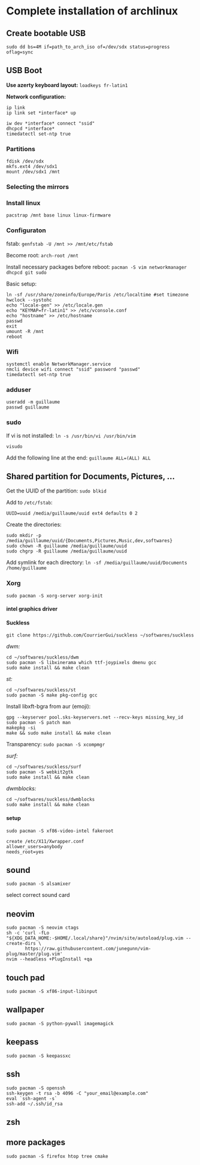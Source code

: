 # Complete installation of archlinux

## Create bootable USB

`sudo dd bs=4M if=path_to_arch_iso of=/dev/sdx status=progress oflag=sync`

## USB Boot

**Use azerty keyboard layout:** `loadkeys fr-latin1`

**Network configuration:**
```
ip link
ip link set *interface* up
```

```
iw dev *interface* connect "ssid"
dhcpcd *interface*
timedatectl set-ntp true
```

### Partitions

```
fdisk /dev/sdx
mkfs.ext4 /dev/sdx1
mount /dev/sdx1 /mnt
```

### Selecting the mirrors

### Install linux

```
pacstrap /mnt base linux linux-firmware
```

### Configuraton

fstab: `genfstab -U /mnt >> /mnt/etc/fstab`

Become root: `arch-root /mnt`

Install necessary packages before reboot: `pacman -S vim networkmanager dhcpcd git sudo`

Basic setup:

```
ln -sf /usr/share/zoneinfo/Europe/Paris /etc/localtime #set timezone
hwclock --systohc
echo "locale-gen" >> /etc/locale.gen
echo "KEYMAP=fr-latin1" >> /etc/vconsole.conf
echo "hostname" >> /etc/hostname
passwd
exit
umount -R /mnt
reboot
```

### Wifi

```
systemctl enable NetworkManager.service
nmcli device wifi connect "ssid" password "passwd"
timedatectl set-ntp true
```

### adduser
```
useradd -m guillaume
passwd guillaume
```

### sudo
If vi is not installed: `ln -s /usr/bin/vi /usr/bin/vim`

```
visudo
```
Add the following line at the end: `guillaume ALL=(ALL) ALL`

## Shared partition for Documents, Pictures, ...

Get the UUID of the partition: `sudo blkid`

Add to `/etc/fstab`: 

```
UUID=uuid /media/guillaume/uuid ext4 defaults 0 2
```

Create the directories:
```
sudo mkdir -p /media/guillaume/uuid/{Documents,Pictures,Music,dev,softwares}
sudo chown -R guillaume /media/guillaume/uuid
sudo chgrp -R guillaume /media/guillaume/uuid
```

Add symlink for each directory:
`ln -sf /media/guillaume/uuid/Documents /home/guillaume`

### Xorg
```
sudo pacman -S xorg-server xorg-init
```

#### intel graphics driver

#### Suckless
`git clone https://github.com/CourrierGui/suckless ~/softwares/suckless`

*dwm:*
```
cd ~/softwares/suckless/dwm
sudo pacman -S libxinerama which ttf-joypixels dmenu gcc
sudo make install && make clean
```

*st:*
```
cd ~/softwares/suckless/st
sudo pacman -S make pkg-config gcc
```

Install libxft-bgra from aur (emoji):
```
gpg --keyserver pool.sks-keyservers.net --recv-keys missing_key_id
sudo pacman -S patch man
makepkg -si
make && sudo make install && make clean
```

Transparency: `sudo pacman -S xcompmgr`

*surf:*
```
cd ~/softwares/suckless/surf
sudo pacman -S webkit2gtk
sudo make install && make clean
```

*dwmblocks:*
```
cd ~/softwares/suckless/dwmblocks
sudo make install && make clean
```

#### setup
```
sudo pacman -S xf86-video-intel fakeroot
```

```
create /etc/X11/Xwrapper.conf
allower_users=anybody
needs_root=yes
```

## sound
```
sudo pacman -S alsamixer
```

select correct sound card

## neovim
```
sudo pacman -S neovim ctags
sh -c 'curl -fLo "${XDG_DATA_HOME:-$HOME/.local/share}"/nvim/site/autoload/plug.vim --create-dirs \
       https://raw.githubusercontent.com/junegunn/vim-plug/master/plug.vim'
nvim --headless +PlugInstall +qa
```

## touch pad
```
sudo pacman -S xf86-input-libinput
```

## wallpaper
```
sudo pacman -S python-pywall imagemagick
```

## keepass
```
sudo pacman -S keepassxc
```

## ssh
```
sudo pacman -S openssh
ssh-keygen -t rsa -b 4096 -C "your_email@example.com"
eval `ssh-agent -s`
ssh-add ~/.ssh/id_rsa
```

## zsh

## more packages
```
sudo pacman -S firefox htop tree cmake
```
